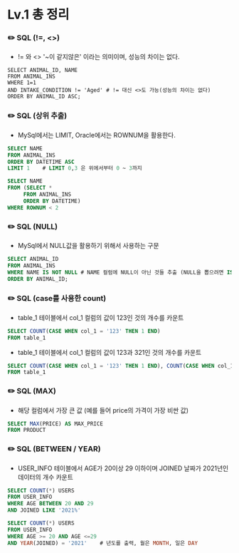 # Lv.1 총 정리

###        ✏️ SQL (!=, <>)

- != 와 <> '~이 같지않은' 이라는 의미이며, 성능의 차이는 없다. </br>

```mysql
SELECT ANIMAL_ID, NAME
FROM ANIMAL_INS
WHERE 1=1
AND INTAKE_CONDITION != 'Aged' # != 대신 <>도 가능(성능의 차이는 없다)
ORDER BY ANIMAL_ID ASC;
```

###        ✏️ SQL (상위 추출)

- MySql에서는 LIMIT, Oracle에서는 ROWNUM을 활용한다. </br>

```sql
SELECT NAME
FROM ANIMAL_INS
ORDER BY DATETIME ASC
LIMIT 1    # LIMIT 0,3 은 위에서부터 0 ~ 3까지 
```

```sql
SELECT NAME
FROM (SELECT *
     FROM ANIMAL_INS
     ORDER BY DATETIME)
WHERE ROWNUM < 2
```

###        ✏️ SQL (NULL)

- MySql에서 NULL값을 활용하기 위해서 사용하는 구문 </br>

```sql
SELECT ANIMAL_ID
FROM ANIMAL_INS
WHERE NAME IS NOT NULL # NAME 컬럼에 NULL이 아닌 것들 추출 (NULL을 뽑으려면 IS NULL 사용)
ORDER BY ANIMAL_ID;
```


###        ✏️ SQL (case를 사용한 count)

- table_1 테이블에서 col_1 컬럼의 값이 123인 것의 개수를 카운트 </br>
```sql
SELECT COUNT(CASE WHEN col_1 = '123' THEN 1 END)
FROM table_1
```

- table_1 테이블에서 col_1 컬럼의 값이 123과 321인 것의 개수를 카운트 </br>
```sql
SELECT COUNT(CASE WHEN col_1 = '123' THEN 1 END), COUNT(CASE WHEN col_1 = '321' THEN 1 END)
FROM table_1 
```

###        ✏️ SQL (MAX)

- 해당 컬럼에서 가장 큰 값 (예를 들어 price의 가격이 가장 비싼 값) </br>
```sql
SELECT MAX(PRICE) AS MAX_PRICE
FROM PRODUCT
```

###        ✏️ SQL (BETWEEN / YEAR)

- USER_INFO 테이블에서 AGE가 20이상 29 이하이며 JOINED 날짜가 2021년인 데이터의 개수 카운트 </br>
```sql
SELECT COUNT(*) USERS
FROM USER_INFO
WHERE AGE BETWEEN 20 AND 29
AND JOINED LIKE '2021%'
```
```sql
SELECT COUNT(*) USERS
FROM USER_INFO
WHERE AGE >= 20 AND AGE <=29
AND YEAR(JOINED) = '2021'    # 년도를 출력, 월은 MONTH, 일은 DAY
```


